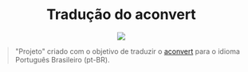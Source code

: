 <h1 align='center'>Tradução do aconvert</h1>

<p align='center'>
 <img src='https://flat.badgen.net/github/last-commit/jjoaovitor7/aconvert-translation'>
</p>

>"Projeto" criado com o objetivo de traduzir o [aconvert](https://www.aconvert.com) para o idioma Português Brasileiro (pt-BR).
